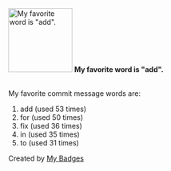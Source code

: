 <img src="https://github.com/my-badges/my-badges/blob/master/src/all-badges/favorite-word/favorite-word.png?raw=true" alt="My favorite word is &quot;add&quot;." title="My favorite word is &quot;add&quot;." width="128">
<strong>My favorite word is &quot;add&quot;.</strong>
<br><br>

My favorite commit message words are:

1. add (used 53 times)
2. for (used 50 times)
3. fix (used 36 times)
4. in (used 35 times)
5. to (used 31 times)


Created by <a href="https://github.com/my-badges/my-badges">My Badges</a>